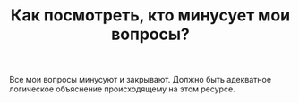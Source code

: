 ﻿---
title: "Как посмотреть, кто минусует мои вопросы?"
se.owner.user_id: 11849
se.owner.display_name: "Грузчик"
se.owner.link: "https://ru.meta.stackoverflow.com/users/11849/%d0%93%d1%80%d1%83%d0%b7%d1%87%d0%b8%d0%ba"
se.link: "https://ru.meta.stackoverflow.com/questions/12385/%d0%9a%d0%b0%d0%ba-%d0%bf%d0%be%d1%81%d0%bc%d0%be%d1%82%d1%80%d0%b5%d1%82%d1%8c-%d0%ba%d1%82%d0%be-%d0%bc%d0%b8%d0%bd%d1%83%d1%81%d1%83%d0%b5%d1%82-%d0%bc%d0%be%d0%b8-%d0%b2%d0%be%d0%bf%d1%80%d0%be%d1%81%d1%8b"
se.question_id: 12385
se.post_type: question
---
<p>Все мои вопросы минусуют и закрывают. Должно быть адекватное логическое объяснение происходящему на этом ресурсе.</p>
